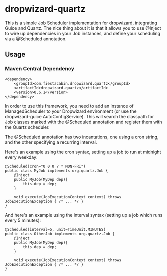 dropwizard-quartz
=================

This is a simple Job Scheduler implementation for dropwizard, integrating Guice and Quartz. The nice thing about it is that it allows you to use @Inject to wire up dependencies in your Job instances, and define your scheduling via a @Scheduled annotation.

Usage
-----

### Maven Central Dependency ###

    <dependency>
        <groupId>com.fiestacabin.dropwizard.quartz</groupId>
        <artifactId>dropwizard-quartz</artifactId>
        <version>0.6.1</version>
    </dependency>

In order to use this framework, you need to add an instance of ManagedScheduler to your Dropwizard environment (or use the dropwizard-guice AutoConfigService). This will search the classpath for Job classes marked with the @Scheduled annotation and register them with the Quartz scheduler.

The @Scheduled annotation has two incantations, one using a cron string, and the other specifying a recurring interval.

Here's an example using the cron syntax, setting up a job to run at midnight every weekday:

    @Scheduled(cron="0 0 0 ? * MON-FRI")
    public class MyJob implements org.quartz.Job {
        @Inject
        public MyJob(MyDep dep){
            this.dep = dep;
        }
   
        void execute(JobExecutionContext context) throws JobExecutionException { /* ... */ }
    }

And here's an example using the interval syntax (setting up a job which runs every 5 minutes):

    @Scheduled(interval=5, unit=TimeUnit.MINUTES)
    public class OtherJob implements org.quartz.Job {
        @Inject
        public MyJob(MyDep dep){
            this.dep = dep;
        }
   
        void execute(JobExecutionContext context) throws JobExecutionException { /* ... */ }
    }
